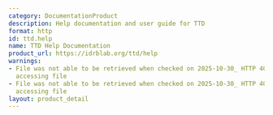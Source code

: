 ```yaml
---
category: DocumentationProduct
description: Help documentation and user guide for TTD
format: http
id: ttd.help
name: TTD Help Documentation
product_url: https://idrblab.org/ttd/help
warnings:
- File was not able to be retrieved when checked on 2025-10-30_ HTTP 404 error when
  accessing file
- File was not able to be retrieved when checked on 2025-10-30_ HTTP 404 error when
  accessing file
layout: product_detail
---
```

